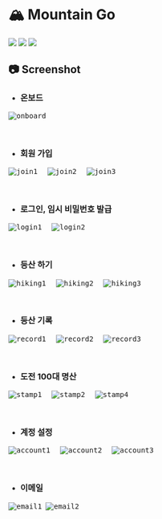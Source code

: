 # 🏔 Mountain Go
<img src="https://img.shields.io/badge/Expo-000020?style=flat&logo=Expo&logoColor=white"/> <img src="https://img.shields.io/badge/React-61DAFB?style=flat&logo=React&logoColor=black"/> <img src="https://img.shields.io/badge/Redux-764ABC?style=flat&logo=Redux&logoColor=white"/>


## 📷 Screenshot

* ### 온보드
<kbd>![onboard](https://user-images.githubusercontent.com/7158623/215306724-c3e73e9e-ce4b-4c60-98c4-68969ddb9e29.jpg)</kbd>

<br>

* ### 회원 가입
<kbd>![join1](https://user-images.githubusercontent.com/7158623/215306731-47839b64-2def-49a7-9852-cb7725218f93.jpg)</kbd>&nbsp;&nbsp;&nbsp;&nbsp;
<kbd>![join2](https://user-images.githubusercontent.com/7158623/215306733-0d3e6de5-8a96-4664-9518-da00029c516e.jpg)</kbd>&nbsp;&nbsp;&nbsp;&nbsp;
<kbd>![join3](https://user-images.githubusercontent.com/7158623/215308104-998896a7-0297-4db2-b4b2-d6fc4c74d8a6.jpg)</kbd>

<br>

* ### 로그인, 임시 비밀번호 발급
<kbd>![login1](https://user-images.githubusercontent.com/7158623/215308107-7eff5e59-68f2-44ff-813c-3c7a3e846241.jpg)</kbd>&nbsp;&nbsp;&nbsp;&nbsp;
<kbd>![login2](https://user-images.githubusercontent.com/7158623/215308108-2215af83-3d26-4c90-8377-2c56f9b91962.jpg)</kbd>

<br>

* ### 등산 하기
<kbd>![hiking1](https://user-images.githubusercontent.com/7158623/215308114-1d23f611-1fbb-44af-955e-09587f8eaab1.jpg)</kbd>&nbsp;&nbsp;&nbsp;&nbsp;
<kbd>![hiking2](https://user-images.githubusercontent.com/7158623/215308119-7756218e-b915-4844-8207-889d47ed1206.jpg)</kbd>&nbsp;&nbsp;&nbsp;&nbsp;
<kbd>![hiking3](https://user-images.githubusercontent.com/7158623/215308124-f2f057f2-0bcf-4590-a4c1-ca89b0585ab1.jpg)</kbd>

<br>

* ### 등산 기록
<kbd>![record1](https://user-images.githubusercontent.com/7158623/215308134-09e7b27e-79a4-4707-9eb6-824a2a7d0fee.jpg)</kbd>&nbsp;&nbsp;&nbsp;&nbsp;
<kbd>![record2](https://user-images.githubusercontent.com/7158623/215308137-15092dc5-90e9-4466-89c9-39ed9eabc353.jpg)</kbd>&nbsp;&nbsp;&nbsp;&nbsp;
<kbd>![record3](https://user-images.githubusercontent.com/7158623/215308139-8e66079b-dd0e-4a0d-aca0-7b8581318358.jpg)</kbd>

<br>

* ### 도전 100대 명산
<kbd>![stamp1](https://user-images.githubusercontent.com/7158623/215308146-e185dbba-c0c4-490d-ad38-d4bc43207df6.jpg)</kbd>&nbsp;&nbsp;&nbsp;&nbsp;
<kbd>![stamp2](https://user-images.githubusercontent.com/7158623/215308151-3b5b8d0e-225b-4083-8266-d07818ea1914.jpg)</kbd>&nbsp;&nbsp;&nbsp;&nbsp;
<kbd>![stamp4](https://user-images.githubusercontent.com/7158623/215308163-976dc1ce-0652-496a-9e3d-13145ddb3bd0.jpg)</kbd>

<br>

* ### 계정 설정
<kbd>![account1](https://user-images.githubusercontent.com/7158623/215308168-1acf3e27-cd8b-48af-bbd4-26693f852e6d.jpg)</kbd>&nbsp;&nbsp;&nbsp;&nbsp;
<kbd>![account2](https://user-images.githubusercontent.com/7158623/215308175-c9540cfc-dd70-4d19-ac47-de2ffa7a6de0.jpg)</kbd>&nbsp;&nbsp;&nbsp;&nbsp;
<kbd>![account3](https://user-images.githubusercontent.com/7158623/215308177-78768e3e-69f5-489e-ac98-6847edcbcde8.jpg)</kbd>

<br>

* ### 이메일
<kbd>![email1](https://user-images.githubusercontent.com/7158623/215309214-4d53db75-4fbf-4449-bafd-bcd5bf8910db.PNG)</kbd>&nbsp;
<kbd>![email2](https://user-images.githubusercontent.com/7158623/215309144-083897ed-78fa-47c7-94f4-fe9ee39ce166.PNG)</kbd>
